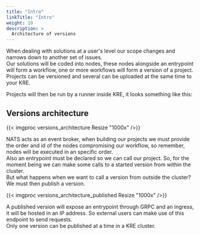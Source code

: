 ```yaml
---
title: "Intro"
linkTitle: "Intro"
weight: 10
description: >
  Architecture of versions
---
```



When dealing with solutions at a user's level our scope changes and narrows down to another set of issues.  
Our solutions will be coded into nodes, these nodes alongside an entrypoint will form a workflow,
one or more workflows will form a version of a project.
Projects can be versioned and several can be uploaded at the same time to your KRE.

Projects will then be run by a runner inside KRE, it looks something like this:

## Versions architecture

{{< imgproc versions_architecture Resize "1000x" />}}

NATS acts as an event broker, when building our projects we must provide the order and id of the nodes
compromising our workflow, so remember, nodes will be executed in an specific order.  
Also an entrypoint must be declared so we can call our project. So, for the moment being we can
make some calls to a started version from within the cluster.  
But what happens when we want to call a version from outside the cluster? We must then publish a version.

{{< imgproc versions_architecture_published Resize "1000x" />}}

A published version will expose an entrypoint through GRPC and an ingress, it will be hosted in an
IP address. So external users can make use of this endpoint to send requests.  
Only one version can be published at a time in a KRE cluster.

